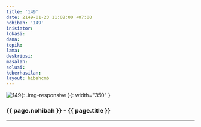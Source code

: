 ```yaml
---
title: '149'
date: 2149-01-23 11:08:00 +07:00
nohibah: '149'
inisiator: 
lokasi: 
dana: 
topik: 
lama: 
deskripsi: 
masalah: 
solusi: 
keberhasilan: 
layout: hibahcmb
---
```


![149](/static/img/hibahcmb/149.png){: .img-responsive }{: width="350" }

### {{ page.nohibah }} - {{ page.title }}

---

